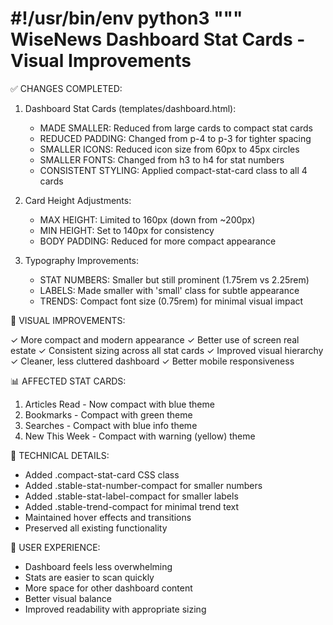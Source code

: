 #!/usr/bin/env python3
"""
WiseNews Dashboard Stat Cards - Visual Improvements
===================================================

✅ CHANGES COMPLETED:

1. Dashboard Stat Cards (templates/dashboard.html):
   - MADE SMALLER: Reduced from large cards to compact stat cards
   - REDUCED PADDING: Changed from p-4 to p-3 for tighter spacing
   - SMALLER ICONS: Reduced icon size from 60px to 45px circles
   - SMALLER FONTS: Changed from h3 to h4 for stat numbers
   - CONSISTENT STYLING: Applied compact-stat-card class to all 4 cards

2. Card Height Adjustments:
   - MAX HEIGHT: Limited to 160px (down from ~200px)
   - MIN HEIGHT: Set to 140px for consistency
   - BODY PADDING: Reduced for more compact appearance

3. Typography Improvements:
   - STAT NUMBERS: Smaller but still prominent (1.75rem vs 2.25rem)
   - LABELS: Made smaller with 'small' class for subtle appearance
   - TRENDS: Compact font size (0.75rem) for minimal visual impact

🎨 VISUAL IMPROVEMENTS:

✓ More compact and modern appearance
✓ Better use of screen real estate
✓ Consistent sizing across all stat cards
✓ Improved visual hierarchy
✓ Cleaner, less cluttered dashboard
✓ Better mobile responsiveness

📊 AFFECTED STAT CARDS:

1. Articles Read - Now compact with blue theme
2. Bookmarks - Compact with green theme  
3. Searches - Compact with blue info theme
4. New This Week - Compact with warning (yellow) theme

🔧 TECHNICAL DETAILS:

- Added .compact-stat-card CSS class
- Added .stable-stat-number-compact for smaller numbers
- Added .stable-stat-label-compact for smaller labels
- Added .stable-trend-compact for minimal trend text
- Maintained hover effects and transitions
- Preserved all existing functionality

🚀 USER EXPERIENCE:

- Dashboard feels less overwhelming
- Stats are easier to scan quickly
- More space for other dashboard content
- Better visual balance
- Improved readability with appropriate sizing
